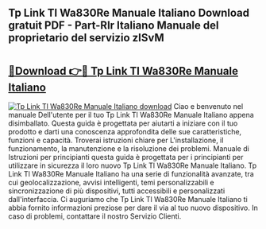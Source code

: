 ## Tp Link Tl Wa830Re Manuale Italiano Download gratuit PDF - Part-RIr Italiano Manuale del proprietario del servizio zISvM

# <h2><a href="http://dffbhf5.blite.top/?on=Tp+Link+Tl+Wa830Re+Manuale+Italiano">🔗Download 👉🔴 Tp Link Tl Wa830Re Manuale Italiano</a></h2>

[![Tp Link Tl Wa830Re Manuale Italiano download](https://i.imgur.com/lujVjoI.png)](http://dffbhf5.blite.top/?on=Tp+Link+Tl+Wa830Re+Manuale+Italiano)
Ciao e benvenuto nel manuale Dell'utente per il tuo Tp Link Tl Wa830Re Manuale Italiano appena disimballato. Questa guida è progettata per aiutarti a iniziare con il tuo prodotto e darti una conoscenza approfondita delle sue caratteristiche, funzioni e capacità. Troverai istruzioni chiare per L'installazione, il funzionamento, la manutenzione e la risoluzione dei problemi. Manuale di Istruzioni per principianti questa guida è progettata per i principianti per utilizzare in sicurezza il loro nuovo Tp Link Tl Wa830Re Manuale Italiano. Tp Link Tl Wa830Re Manuale Italiano ha una serie di funzionalità avanzate, tra cui geolocalizzazione, avvisi intelligenti, temi personalizzabili e sincronizzazione di più dispositivi, tutti accessibili e personalizzati dall'interfaccia. Ci auguriamo che Tp Link Tl Wa830Re Manuale Italiano ti abbia fornito informazioni preziose per dare il via al tuo nuovo dispositivo. In caso di problemi, contattare il nostro Servizio Clienti.
